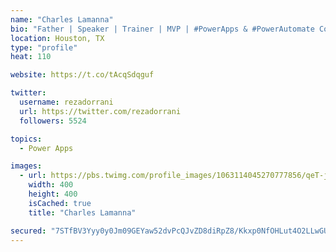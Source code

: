 ```yaml
---
name: "Charles Lamanna"
bio: "Father | Speaker | Trainer | MVP | #PowerApps & #PowerAutomate Community Super User | YouTuber Right-pointing triangle http://youtube.com/c/rezadorrani | Learn - Share - Clockwise rightwards and leftwards open circle arrows"
location: Houston, TX
type: "profile"
heat: 110

website: https://t.co/tAcqSdqguf

twitter:
  username: rezadorrani
  url: https://twitter.com/rezadorrani
  followers: 5524

topics:
  - Power Apps

images:
  - url: https://pbs.twimg.com/profile_images/1063114045270777856/qeT-jpWr_400x400.jpg
    width: 400
    height: 400
    isCached: true
    title: "Charles Lamanna"

secured: "7STfBV3Yyy0y0Jm09GEYaw52dvPcQJvZD8diRpZ8/Kkxp0NfOHLut4O2LLwGUXFHn0CgfcusieJLxcSotckgq1xQlw16uJHIQ4aLlh1XBA2ZfprJ1IjHnV5+1kWsiHQx4a3E4HDSMIf84x2hThIIagPjOvyHEBsA8QWdOidhhhwuLdZ6nTMqRkFeI05Z3mbChcz+sO4op0asAoWd0hwtmYE5IAk982+QSJ0ENeCXkaKTwWLSOJ2ph0gERu5wkwhW8ZHD27iAYaSWf9xe/07IhfkhvN8YS6+CKXeD+l+iKDK7MWSOQjH9T2Id+/QAGobXOfaE41C+jlurY3uRQclKo1l+l+JfLCpryGSLWGh0dEH0GooEi07DkZxHvld8ao9D3Nfo9bnNiZ9pdScbak3z1SSnE0SI7U92MdzU4CTCMFM=;cAM6F2vZSv8WOpb0h4Z25w=="
---
```


